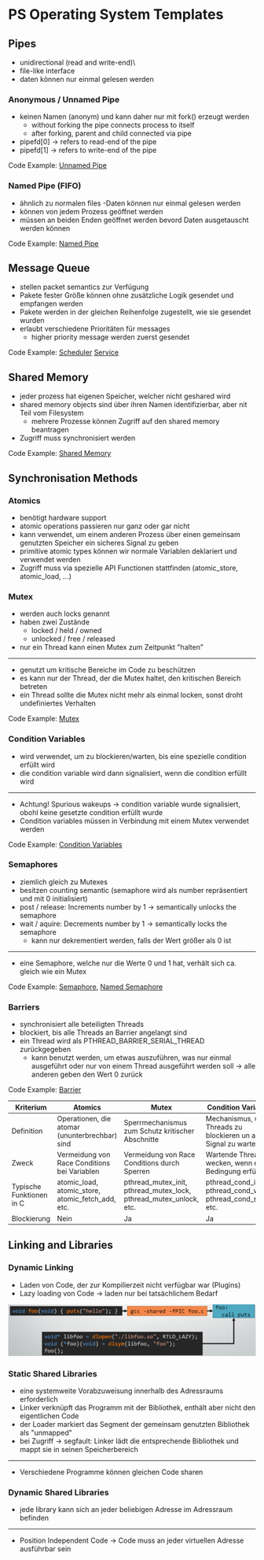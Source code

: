 # PS Operating System Templates
## Pipes
- unidirectional (read and write-end)\
- file-like interface
- daten können nur einmal gelesen werden

### Anonymous / Unnamed Pipe

- keinen Namen (anonym) und kann daher nur mit fork() erzeugt werden
  - without forking the pipe connects process to itself
  - after forking, parent and child connected via pipe
- pipefd[0] -> refers to read-end of the pipe
- pipefd[1] -> refers to write-end of the pipe

Code Example: [Unnamed Pipe](/pipes/unnamed_pipe.c)

### Named Pipe (FIFO)

- ähnlich zu normalen files
  -Daten können nur einmal gelesen werden
- können von jedem Prozess geöffnet werden
- müssen an beiden Enden geöffnet werden bevord Daten ausgetauscht werden können

Code Example: [Named Pipe](/pipes/named_pipe.c) 

## Message Queue
- stellen packet semantics zur Verfügung
- Pakete fester Größe können ohne zusätzliche Logik gesendet und empfangen werden
- Pakete werden in der gleichen Reihenfolge zugestellt, wie sie gesendet wurden
- erlaubt verschiedene Prioritäten für messages
  - higher priority message werden zuerst gesendet

Code Example: [Scheduler](/message_queue/scheduler.c) [Service](/message_queue/service.c)

## Shared Memory
- jeder prozess hat eigenen Speicher, welcher nicht geshared wird
- shared memory objects sind über ihren Namen identifizierbar, aber nit Teil vom Filesystem
  - mehrere Prozesse können Zugriff auf den shared memory beantragen
- Zugriff muss synchronisiert werden

Code Example: [Shared Memory](/shared_memory/shared_memory.c)

## Synchronisation Methods
### Atomics
- benötigt hardware support
- atomic operations passieren nur ganz oder gar nicht
- kann verwendet, um einem anderen Prozess über einen gemeinsam genutzten Speicher ein sicheres Signal zu geben
- primitive atomic types können wir normale Variablen deklariert und verwendet werden
- Zugriff muss via spezielle API Functionen stattfinden (atomic_store, atomic_load, ...)

### Mutex
- werden auch locks genannt
- haben zwei Zustände
  - locked / held / owned
  - unlocked / free / released
- nur ein Thread kann einen Mutex zum Zeitpunkt "halten"
---

- genutzt um kritische Bereiche im Code zu beschützen
- es kann nur der Thread, der die Mutex haltet, den kritischen Bereich betreten
- ein Thread sollte die Mutex nicht mehr als einmal locken, sonst droht undefiniertes Verhalten

Code Example: [Mutex](/pthread_mutex_cond/mutex.c)

### Condition Variables
- wird verwendet, um zu blockieren/warten, bis eine spezielle condition erfüllt wird
- die condition variable wird dann signalisiert, wenn die condition erfüllt wird
---

- Achtung! Spurious wakeups -> condition variable wurde signalisiert, obohl keine gesetzte condition erfüllt wurde
- Condition variables müssen in Verbindung mit einem Mutex verwendet werden

Code Example: [Condition Variables](/pthread_mutex_cond/mutex_cond.c)

### Semaphores
- ziemlich gleich zu Mutexes
- besitzen counting semantic (semaphore wird als number repräsentiert und mit 0 initialisiert)
- post / release: Increments number by 1 -> semantically unlocks the semaphore
- wait / aquire: Decrements number by 1 -> semantically locks the semaphore
  - kann nur dekrementiert werden, falls der Wert größer als 0 ist
---

- eine Semaphore, welche nur die Werte 0 und 1 hat, verhält sich ca. gleich wie ein Mutex

Code Example: [Semaphore](/semaphore/semaphore.c), [Named Semaphore](/semaphore/named_semaphore.c)

### Barriers 
- synchronisiert alle beteiligten Threads
- blockiert, bis alle Threads an Barrier angelangt sind
- ein Thread wird als PTHREAD_BARRIER_SERIAL_THREAD zurückgegeben
  - kann benutzt werden, um etwas auszuführen, was nur einmal ausgeführt oder nur von einem Thread ausgeführt werden soll -> alle anderen geben den Wert 0 zurück

Code Example: [Barrier](/pthread_barrier/pthread_barrier.c)

| Kriterium                | Atomics                                           | Mutex                                                              | Condition Variables                                               | Semaphores                                              | Barriers                                         |
|--------------------------|---------------------------------------------------|--------------------------------------------------------------------|-------------------------------------------------------------------|---------------------------------------------------------|--------------------------------------------------|
| Definition               | Operationen, die atomar (ununterbrechbar) sind    | Sperrmechanismus zum Schutz kritischer Abschnitte                  | Mechanismus, um Threads zu blockieren un auf ein Signal zu warten | Zählermechanismus zum Verwalten von Ressourcenzugriffen | Synchronisationspunkt für Threads                |
| Zweck                    | Vermeidung von Race Conditions bei Variablen      | Vermeidung von Race Conditions durch Sperren                       | Wartende Threads wecken, wenn eine Bedingung erfüllt is           | Kontrolle über begrenzte Ressourcen                     | Synchronisation von Threads                      |
| Typische Funktionen in C | atomic_load, atomic_store, atomic_fetch_add, etc. | pthread_mutex_init, pthread_mutex_lock, pthread_mutex_unlock, etc. | pthread_cond_init, pthread_cond_wait, pthread_cond_signal, etc.   | sem_init, sem_wait, sem_post, etc.                      | pthread_barrier_init, pthread_barrier_wait, etc. |
| Blockierung              | Nein                                              | Ja                                                                 | Ja                                                                | Ja                                                      | Ja                                               |

## Linking and Libraries
### Dynamic Linking
- Laden von Code, der zur Kompilierzeit nicht verfügbar war (Plugins)
- Lazy loading von Code -> laden nur bei tatsächlichem Bedarf

![image](/images/dyn_linking.png)

### Static Shared Libraries
- eine systemweite Vorabzuweisung innerhalb des Adressraums erforderlich
- Linker verknüpft das Programm mit der Bibliothek, enthält aber nicht den eigentlichen Code
- der Loader markiert das Segment der gemeinsam genutzten Bibliothek als "unmapped"
- bei Zugriff -> segfault: Linker lädt die entsprechende Bibliothek und mappt sie in seinen Speicherbereich
---

- Verschiedene Programme können gleichen Code sharen

### Dynamic Shared Libraries
- jede library kann sich an jeder beliebigen Adresse im Adressraum befinden
---

- Position Independent Code -> Code muss an jeder virtuellen Adresse ausführbar sein